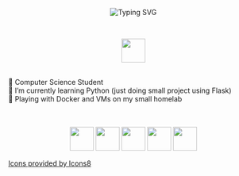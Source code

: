 <!--header / https://github.com/denvercoder1/readme-typing-svg -->

<p align="center"><img src="https://readme-typing-svg.demolab.com?font=Fira+Code&duration=3000&pause=1000&color=7DC92B&center=true&vCenter=true&width=435&lines=Hi%2C+I'm+Maciek" alt="Typing SVG" />
</p><br>
<p align="center">
<img width="48" height="48" src="https://img.icons8.com/fluency/48/clover.png"/>
</p>

<br>
🌱 Computer Science Student<br>
🌱 I’m currently learning Python (just doing small project using Flask)<br>
🌱 Playing with Docker and VMs on my small homelab<br><br><br>

<p align="center">
<img width="48" height="48" src="https://img.icons8.com/fluency/48/c-plus-plus-logo.png"/>
<img width="48" height="48" src="https://img.icons8.com/fluency/48/python.png"/>
<img width="48" height="48" src="https://img.icons8.com/fluency/48/docker.png"/>
<img width="48" height="48" src="https://img.icons8.com/fluency/48/terraform.png"/>
<img width="48" height="48" src="https://img.icons8.com/fluency/48/proxmox.png"/>
</p>

<p><a href="https://icons8.com">Icons provided by Icons8<a></p>

<!---
JarnotMaciej/JarnotMaciej is a ✨ special ✨ repository because its `README.md` (this file) appears on your GitHub profile.
You can click the Preview link to take a look at your changes.
--->
